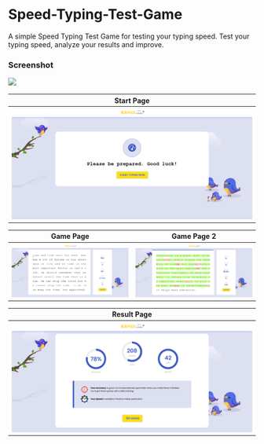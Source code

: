 # Speed-Typing-Test-Game
A simple Speed Typing Test Game for testing your typing speed. Test your typing speed, analyze your results and improve.


### Screenshot

![](./screenshot.jpg)

| Start Page                                                       |
| --------------------------------------------------------------- |
| ![Start_page](./screenshots/Start.png) |

| Game Page                                               | Game Page 2                                                          |
| -------------------------------------------------------------------------- | ----------------------------------------------------------------------------------- |
| ![Game](./screenshots/Game.png) | ![Game_2](./screenshots/Game2.png) |

| Result Page                                                     |
| --------------------------------------------------------------- |
| ![Result_Page](./screenshots/Result.png) |


